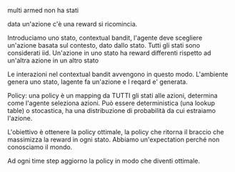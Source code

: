 multi armed non ha stati

data un'azione c'è una reward si ricomincia.

Introduciamo uno stato, contextual bandit, l'agente deve scegliere un'azione basata sul contesto, dato dallo stato.
Tutti gli stati sono considerati iid.
Un'azione in uno stato ha reward differenti rispetto ad un'altra azione in un altro stato

Le interazioni nel contextual bandit avvengono in questo modo.
L'ambiente genera uno stato, lagente fa un'azione e l reqard e' generata.

Policy: una policy è un mapping da TUTTI gli stati alle azioni, determina come l'agente seleziona azioni. Può essere deterministica (una lookup table) o stocastica, ha una distribuzione di probabilità da cui estraiamo l'azione.

L'obiettivo è ottenere la policy ottimale, la policy che ritorna il braccio che massimizza la reward in ogni stato.
Abbiamo un'expectation perché non conosciamo il mondo.

Ad ogni time step aggiorno la policy in modo che diventi ottimale.
